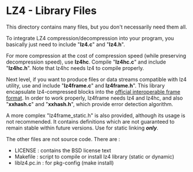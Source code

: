LZ4 - Library Files
================================

This directory contains many files, but you don't necessarily need them all.

To integrate LZ4 compression/decompression into your program, you basically just need to include "**lz4.c**" and "**lz4.h**".

For more compression at the cost of compression speed (while preserving decompression speed), use **lz4hc**. Compile "**lz4hc.c**" and include "**lz4hc.h**". Note that lz4hc needs lz4 to compile properly.

Next level, if you want to produce files or data streams compatible with lz4 utility, use and include "**lz4frame.c**" and **lz4frame.h**". This library encapsulate lz4-compressed blocks into the [official interoperable frame format]. In order to work properly, lz4frame needs lz4 and lz4hc, and also "**xxhash.c**" and "**xxhash.h**", which provide error detection algorithm.

A more complex "lz4frame_static.h" is also provided, although its usage is not recommended. It contains definitions which are not guaranteed to remain stable within future versions. Use for static linking ***only***.

The other files are not source code. There are :

 - LICENSE : contains the BSD license text
 - Makefile : script to compile or install lz4 library (static or dynamic)
 - liblz4.pc.in : for pkg-config (make install)

[official interoperable frame format]: ../lz4_Frame_format.md
